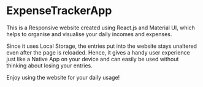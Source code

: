 # ExpenseTrackerApp
This is a Responsive website created using React.js and Material UI, which helps to organise and visualise your daily incomes and expenses.

Since it uses Local Storage, the entries put into the website stays unaltered even after the page is reloaded.
Hence, it gives a handy user experience just like a Native App on your device and can easily be used without thinking about losing your entries.

Enjoy using the website for your daily usage!
